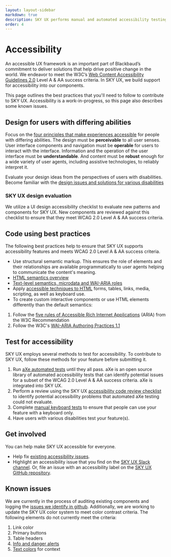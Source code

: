 ```yaml
---
layout: layout-sidebar
markdown: true
description: SKY UX performs manual and automated accessibility testing.  Learn about what and why we care about Accessibility.
order: 4
---
```


# Accessibility


<i class="fa fa-universal-access fa-5x" style="float: right; margin: 0 1em 2em;"></i>
An accessible UX framework is an important part of Blackbaud’s commitment to deliver solutions that help drive positive change in the world. We endeavor to meet the W3C’s [Web Content Accessibility Guidelines 2.0](https://www.w3.org/TR/WCAG20/) Level A &amp; AA success criteria. In SKY UX, we build support for accessibility into our components.

This page outlines the best practices that you'll need to follow to contribute to SKY UX. Accessibility is a work-in-progress, so this page also describes some known issues.

## Design for users with differing abilities

Focus on the [four principles that make experiences accessible](https://www.w3.org/TR/UNDERSTANDING-WCAG20/intro.html#introduction-fourprincs-head) for people with differing abilities. The design must be **perceivable** to all user senses. User interface components and navigation must be **operable** for users to interact with the interface. Information and the operation of the user interface must be **understandable**. And content must be **robust** enough for a wide variety of user agents, including assistive technologies, to reliably interpret it.

Evaluate your design ideas from the perspectives of users with disabilities. Become familiar with the [design issues and solutions for various disabilities](http://webaim.org/articles/userperspective/)

### SKY UX design evaluation

We utilize a UI design accessibility checklist to evaluate new patterns and components for SKY UX. New components are reviewed against this checklist to ensure that they meet WCAG 2.0 Level A &amp; AA success criteria.

## Code using best practices

The following best practices help to ensure that SKY UX supports accessibility features and meets WCAG 2.0 Level A &amp; AA success criteria.

- Use structural semantic markup. This ensures the role of elements and their relationships are available programmatically to user agents helping to communicate the content's meaning.
 - [HTML semantics overview](http://learn.shayhowe.com/html-css/getting-to-know-html/)
 - [Text-level semantics, microdata and WAI-ARIA roles](http://learn.shayhowe.com/advanced-html-css/semantics-accessibility/)
- Apply [accessible techniques to HTML](http://webaim.org/articles/) forms, tables, links, media, scripting, as well as keyboard use.
- To create custom interactive components or use HTML elements differently than the default semantics:
 1. Follow the [five rules of Accessible Rich Internet Applications](https://www.w3.org/TR/aria-in-html/#notes-on-aria-use-in-html) (ARIA) from the W3C Recommendation
 2. Follow the W3C's [WAI-ARIA Authoring Practices 1.1](https://www.w3.org/TR/2016/WD-wai-aria-practices-1.1-20160317/)

## Test for accessibility

SKY UX employs several methods to test for accessibility. To contribute to SKY UX, follow these methods for your feature before submitting it.

1. Run [aXe automated tests](https://github.com/dequelabs/axe-core) until they all pass. aXe is an open source library of automated accessibility tests that can identify potential issues for a subset of the WCAG 2.0 Level A &amp; AA success criteria. aXe is integrated into SKY UX.
2. Perform a review using the SKY UX [accessibility code review checklist](code-review) to identify potential accessibility problems that automated aXe testing could not evaluate.
3. Complete [manual keyboard tests](keyboard-testing/) to ensure that people can use your feature with a keyboard only.
4. Have users with various disabilities test your feature(s).

## Get involved

You can help make SKY UX accessible for everyone.

- Help fix [existing accessibility issues](https://github.com/blackbaud/skyux/issues?q=is%3Aopen+is%3Aissue+label%3Aaccessibility).
- Highlight an accessibility issue that you find on the [SKY UX Slack channel](https://blackbaud-skyux-slackin.herokuapp.com/). Or, file an issue with an accessibility label on the [SKY UX GitHub repository](https://github.com/blackbaud/skyux/issues).


## Known issues

We are currently in the process of auditing existing components and logging the [issues we identify in github](https://github.com/blackbaud/skyux/issues?q=is%3Aopen+is%3Aissue+label%3Aaccessibility). Additionally, we are working to update the SKY UX color system to meet color contrast criteria. The following elements do not currently meet the criteria:

1. Link color
2. Primary buttons
3. Table headers
4. [Info and danger alerts](/components/alert/)
5. [Text colors](/components/text-colors/) for context
